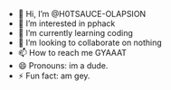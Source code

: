 - 👋 Hi, I’m @H0TSAUCE-OLAPSION
- 👀 I’m interested in pphack
- 🌱 I’m currently learning coding
- 💞️ I’m looking to collaborate on nothing
- 📫 How to reach me GYAAAT
- 😄 Pronouns: im a dude.
- ⚡ Fun fact: am gey.

<!---
H0TSAUCE-OLAPSION/H0TSAUCE-OLAPSION is a ✨ special ✨ repository because its `README.md` (this file) appears on your GitHub profile.
You can click the Preview link to take a look at your changes.
--->
